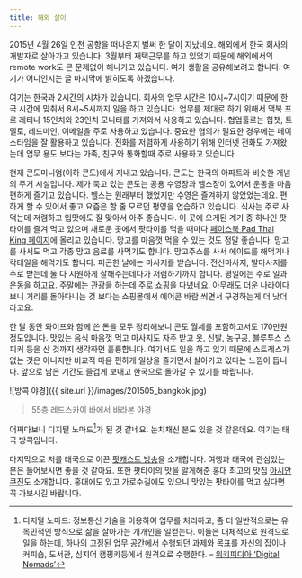 ```yaml
---
title: 해외 살이
---
```


2015년 4월 26일 인천 공항을 떠나온지 벌써 한 달이 지났네요. 해외에서 한국 회사의 개발자로 살아가고 있습니다. 3월부터 재택근무를 하고 있었기 때문에 해외에서의 remote work도 큰 문제없이 해나가고 있습니다. 여기 생활을 공유해보려고 합니다. 여기가 어디인지는 글 마지막에 밝히도록 하겠습니다.

여기는 한국과 2시간의 시차가 있습니다. 회사의 업무 시간은 10시~7시이기 때문에 한국 시간에 맞춰서 8시~5시까지 일을 하고 있습니다. 
업무를 제대로 하기 위해서 맥북 프로 레티나 15인치와 23인치 모니터를 가져와서 사용하고 있습니다. 협업툴로는 힙챗, 트렐로, 레드마인, 이메일을 주로 사용하고 있습니다. 중요한 협의가 필요한 경우에는 페이스타임을 잘 활용하고 있습니다.
전화를 저렴하게 사용하기 위해 인터넷 전화도 가져왔는데 업무 용도 보다는 가족, 친구와 통화할때 주로 사용하고 있습니다.

현재 콘도미니엄(이하 콘도)에서 지내고 있습니다. 콘도는 한국의 아파트와 비슷한 개념의 주거 시설입니다. 제가 묵고 있는 콘도는 공용 수영장과 헬스장이 있어서 운동을 마음 편하게 즐기고 있습니다. 헬스는 원래부터 했었지만 수영은 즐겨하지 않았었는데요. 편하게 할 수 있어서 좋고 요즘은 할 줄 모르던 평영을 연습하고 있습니다.
식사는 주로 사먹는데 저렴하고 입맛에도 잘 맞아서 아주 좋습니다. 이 곳에 오게된 계기 중 하나인 팟타이를 즐겨 먹고 있으며 새로운 곳에서 팟타이를 먹을 때마다 [페이스북 Pad Thai King 페이지](https://www.facebook.com/kingpadthai)에 올리고 있습니다. 망고를 마음껏 먹을 수 있는 것도 정말 좋습니다. 망고를 사서도 먹고 각종 망고 음료를 사먹기도 합니다. 망고주스를 사서 에이드를 해먹거나 칵테일을 해먹기도 합니다. 
피곤한 날에는 마사지를 받습니다. 전신마사지, 발마사지를 주로 받는데 둘 다 시원하게 잘해주는데다가 저렴하기까지 합니다. 
평일에는 주로 일과 운동을 하고요. 주말에는 관광을 하는데 주로 쇼핑을 다녔네요. 아무래도 더운 나라이다 보니 거리를 돌아다니는 것 보다는 쇼핑몰에서 에어콘 바람 쐬면서 구경하는게 더 낫더라고요.

한 달 동안 와이프와 함께 쓴 돈을 모두 정리해보니 콘도 월세를 포함하고서도 170만원 정도입니다. 맛있는 음식 마음껏 먹고 마사지도 자주 받고 옷, 신발, 농구공, 블루투스 스피커 등을 산 것까지 생각하면 훌륭합니다. 여기서도 일을 하고 있기 때문에 스트레스가 없는 것은 아니지만 비교적 마음 편하게 일상을 즐기면서 살아가고 있다는 느낌이 듭니다. 앞으로 남은 기간도 즐겁게 보내고 한국으로 돌아갈 수 있기를 바랍니다.

![방콕 야경]({{ site.url }}/images/201505_bangkok.jpg)

> 55층 레드스카이 바에서 바라본 야경

어쩌다보니 디지털 노마드[^Nomad]가 된 것 같네요. 눈치채신 분도 있을 것 같은데요. 여기는 태국 방콕입니다.

마지막으로 저를 태국으로 이끈 [팟캐스트 방송](https://soundcloud.com/ddanzi/ttt-47-1)을 소개합니다. 여행과 태국에 관심있는 분은 들어보시면 좋을 것 같아요.
또한 팟타이의 맛을 알게해준 홍대 최고의 맛집 [아시안쿠진](https://www.facebook.com/pages/아시아-쿠진/142038802603688?fref=ts)도 소개합니다. 홍대에도 있고 가로수길에도 있으니 맛있는 팟타이를 먹고 싶다면 꼭 가보시길 바랍니다.


[^Nomad]: 디지털 노마드: 정보통신 기술을 이용하여 업무를 처리하고, 좀 더 일반적으로는 유목민적인 방식으로 삶을 살아가는 개개인을 일컫는다. 이들은 대체적으로 원격으로 일을 하는데, 하나의 고정된 업무 공간에서 수행되던 과제와 목표를 자신의 집이나 커피숍, 도서관, 심지어 캠핑카등에서 원격으로 수행한다. – [위키피디아 ‘Digital Nomads’](http://en.wikipedia.org/wiki/Digital_nomad)

